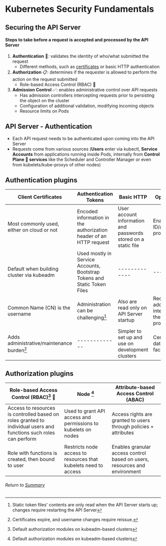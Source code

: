 # Kubernetes Security Fundamentals

## Securing the API Server

#### Steps to take before a request is accepted and processed by the API Server
1. **Authentication** 👤: validates the identity of who/what submitted the request
    - Different methods, such as [certificates](../02managingCertificateskubeconfigFiles/01certificatesPKI.md) or basic HTTP authentication
2. **Authorization** 📋: determines if the requester is allowed to perform the action on the request submitted 
    - Role-based Access Control (RBAC) 🧢
3. **Admission Control** ✅: enables administrative control over API requests 
    - Has admission controllers intercepting requests prior to persisting the object on the cluster
    - Configuration of additional validation, modifying incoming objects
    - Resource limits on Pods

## API Server - Authentication
- Each API request needs to be authenticated upon coming into the API Server
- Requests come from various sources (**Users** enter via kubectl, **Service Accounts** from applications running inside Pods, internally from **Control Plane 🧠 services** like the Scheduler and Controller Manager or even from kubelets/kube-proxys of other nodes)

## Authentication plugins
| Client Certificates  | Authentication Tokens | Basic HTTP | OpenID Connect |
| ------------- | ------------- | ------------- | ------------- |
| Most commonly used, either on cloud or not | Encoded information in the authorization header of an HTTP request | User account information and passwords stored on a static file | Enables external ID/auth providers/services |
| Default when building cluster via kubeadm | Used mostly in Service Accounts, Bootstrap Tokens and Static Token Files | -------------  | ------------- |
| Common Name (CN) is the username | Administration can be challenging[^2] | Also are read only on API Server startup | Requires additional setup integration with the external provider/service |
| Adds administrative/maintenance burden[^1] | ------------- | Simpler to set up and use on development clusters | Centralized user database, facilitates SSO |

[^1]: Certificates expire, and username changes require reissue.
[^2]: Static token files' contents are only read when the API Server starts up; changes require restarting the API Server

## Authorization plugins
| Role-based Access Control (RBAC)[^3] 🧢  | Node [^3] | Attribute-based Access Control (ABAC) |
| ------------- | ------------- | ------------- |
| Access to resources is controlled based on roles granted to individual users and functions such roles can perform | Used to grant API access and permissions to kubelets on nodes | Access rights are granted to users through policies + attributes |
| Role with functions is created, then bound to user | Restricts node access to resources that kubelets need to access | Enables granular access control based on users, resources and environment  |

[^3]: Default authorization modules on kubeadm-based clusters

###### Return to [Summary](README.md)